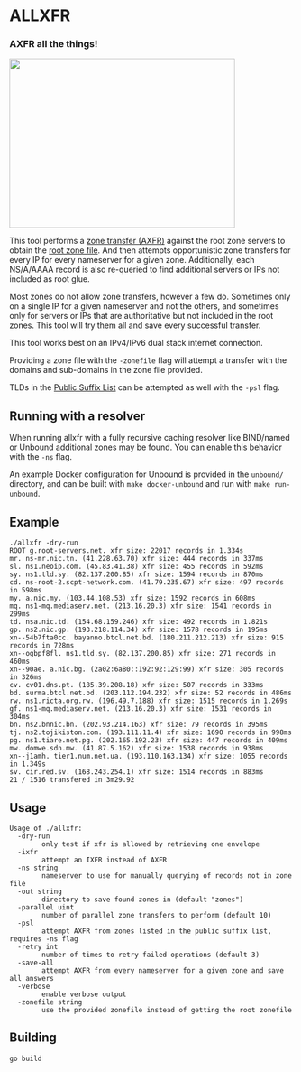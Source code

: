 # ALLXFR

### AXFR all the things!

<img src="https://user-images.githubusercontent.com/164192/69487828-764bc280-0e15-11ea-8f67-41dd27ac32d8.jpg" width="400" height="300">

This tool performs a [zone transfer (AXFR)](https://en.wikipedia.org/wiki/DNS_zone_transfer) against the root zone servers to obtain the [root zone file](https://www.iana.org/domains/root/files). And then attempts opportunistic zone transfers for every IP for every nameserver for a given zone. Additionally, each NS/A/AAAA record is also re-queried to find additional servers or IPs not included as root glue.

Most zones do not allow zone transfers, however a few do. Sometimes only on a single IP for a given nameserver and not the others, and sometimes only for servers or IPs that are authoritative but not included in the root zones. This tool will try them all and save every successful transfer.

This tool works best on an IPv4/IPv6 dual stack internet connection.

Providing a zone file with the `-zonefile` flag will attempt a transfer with the domains and sub-domains in the zone file provided.

TLDs in the [Public Suffix List](https://publicsuffix.org/) can be attempted as well with the `-psl` flag.

## Running with a resolver

When running allxfr with a fully recursive caching resolver like BIND/named or Unbound additional zones may be found. You can enable this behavior with the `-ns` flag.

An example Docker configuration for Unbound is provided in the `unbound/` directory, and can be built with `make docker-unbound` and run with `make run-unbound`.

## Example

```
./allxfr -dry-run
ROOT g.root-servers.net. xfr size: 22017 records in 1.334s
mr. ns-mr.nic.tn. (41.228.63.70) xfr size: 444 records in 337ms
sl. ns1.neoip.com. (45.83.41.38) xfr size: 455 records in 592ms
sy. ns1.tld.sy. (82.137.200.85) xfr size: 1594 records in 870ms
cd. ns-root-2.scpt-network.com. (41.79.235.67) xfr size: 497 records in 598ms
my. a.nic.my. (103.44.108.53) xfr size: 1592 records in 608ms
mq. ns1-mq.mediaserv.net. (213.16.20.3) xfr size: 1541 records in 299ms
td. nsa.nic.td. (154.68.159.246) xfr size: 492 records in 1.821s
gp. ns2.nic.gp. (193.218.114.34) xfr size: 1578 records in 195ms
xn--54b7fta0cc. bayanno.btcl.net.bd. (180.211.212.213) xfr size: 915 records in 728ms
xn--ogbpf8fl. ns1.tld.sy. (82.137.200.85) xfr size: 271 records in 460ms
xn--90ae. a.nic.bg. (2a02:6a80::192:92:129:99) xfr size: 305 records in 326ms
cv. cv01.dns.pt. (185.39.208.18) xfr size: 507 records in 333ms
bd. surma.btcl.net.bd. (203.112.194.232) xfr size: 52 records in 486ms
rw. ns1.ricta.org.rw. (196.49.7.188) xfr size: 1515 records in 1.269s
gf. ns1-mq.mediaserv.net. (213.16.20.3) xfr size: 1531 records in 304ms
bn. ns2.bnnic.bn. (202.93.214.163) xfr size: 79 records in 395ms
tj. ns2.tojikiston.com. (193.111.11.4) xfr size: 1690 records in 998ms
pg. ns1.tiare.net.pg. (202.165.192.23) xfr size: 447 records in 409ms
mw. domwe.sdn.mw. (41.87.5.162) xfr size: 1538 records in 938ms
xn--j1amh. tier1.num.net.ua. (193.110.163.134) xfr size: 1055 records in 1.349s
sv. cir.red.sv. (168.243.254.1) xfr size: 1514 records in 883ms
21 / 1516 transfered in 3m29.92
```

## Usage

```
Usage of ./allxfr:
  -dry-run
        only test if xfr is allowed by retrieving one envelope
  -ixfr
        attempt an IXFR instead of AXFR
  -ns string
        nameserver to use for manually querying of records not in zone file
  -out string
        directory to save found zones in (default "zones")
  -parallel uint
        number of parallel zone transfers to perform (default 10)
  -psl
        attempt AXFR from zones listed in the public suffix list, requires -ns flag
  -retry int
        number of times to retry failed operations (default 3)
  -save-all
        attempt AXFR from every nameserver for a given zone and save all answers
  -verbose
        enable verbose output
  -zonefile string
        use the provided zonefile instead of getting the root zonefile
```

## Building

```
go build
```
